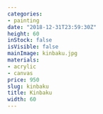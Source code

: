 ```yaml
---
categories:
- painting
date: "2018-12-31T23:59:30Z"
height: 60
inStock: false
isVisible: false
mainImage: kinbaku.jpg
materials:
- acrylic
- canvas
price: 950
slug: kinbaku
title: Kinbaku
width: 60
---
```



